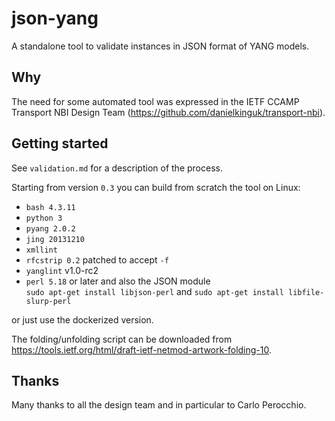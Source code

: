 # json-yang

A standalone tool to validate instances in JSON format of YANG models.

## Why

The need for some automated tool was expressed in the IETF CCAMP Transport
NBI Design Team (https://github.com/danielkinguk/transport-nbi).

## Getting started

See `validation.md` for a description of the process.

Starting from version `0.3` you can build from scratch the tool on Linux:  

- `bash 4.3.11`
- `python 3`
- `pyang 2.0.2`
- `jing 20131210`
- `xmllint`
- `rfcstrip 0.2` patched to accept `-f`
- `yanglint` v1.0-rc2
- `perl 5.18` or later and also the JSON module  
  `sudo apt-get install libjson-perl` and
  `sudo apt-get install libfile-slurp-perl`

or just use the dockerized version.  

The folding/unfolding script can be downloaded from https://tools.ietf.org/html/draft-ietf-netmod-artwork-folding-10.

## Thanks

Many thanks to all the design team and in particular to Carlo Perocchio.

